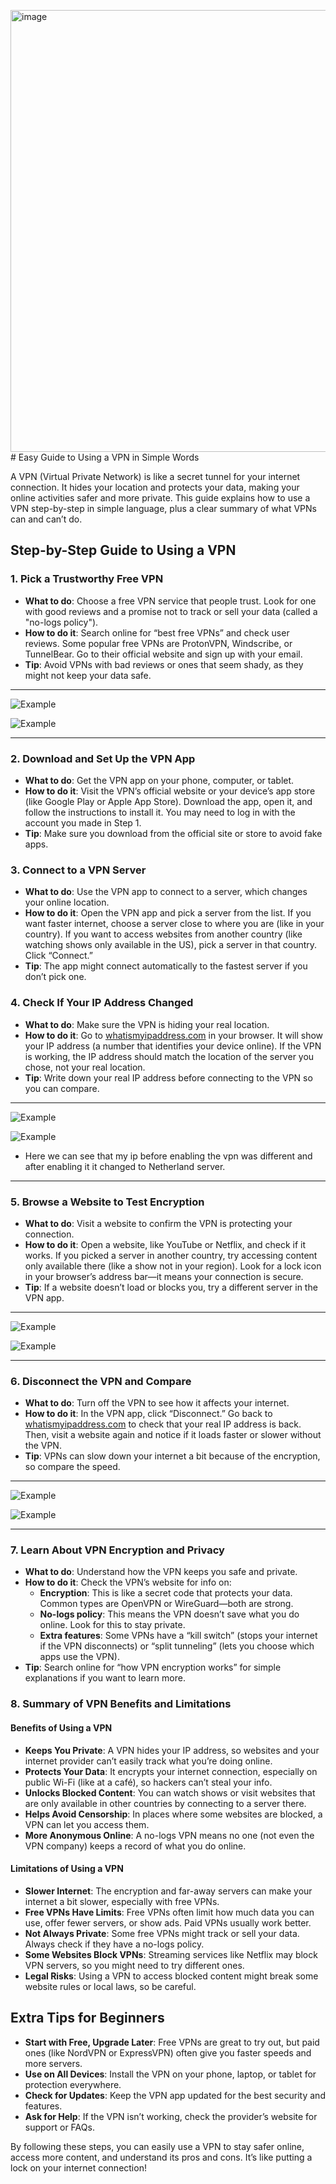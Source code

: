 <img width="1042" height="707" alt="image" src="https://github.com/user-attachments/assets/09cc7492-7d72-4b66-a955-71ddea08771f" /># Easy Guide to Using a VPN in Simple Words

A VPN (Virtual Private Network) is like a secret tunnel for your internet connection. It hides your location and protects your data, making your online activities safer and more private. This guide explains how to use a VPN step-by-step in simple language, plus a clear summary of what VPNs can and can’t do.

## Step-by-Step Guide to Using a VPN

### 1. Pick a Trustworthy Free VPN
- **What to do**: Choose a free VPN service that people trust. Look for one with good reviews and a promise not to track or sell your data (called a "no-logs policy").
- **How to do it**: Search online for “best free VPNs” and check user reviews. Some popular free VPNs are ProtonVPN, Windscribe, or TunnelBear. Go to their official website and sign up with your email.
- **Tip**: Avoid VPNs with bad reviews or ones that seem shady, as they might not keep your data safe.

---

![Example](Screenshot/1.jpg)

![Example](Screenshot/2.png)

---

### 2. Download and Set Up the VPN App
- **What to do**: Get the VPN app on your phone, computer, or tablet.
- **How to do it**: Visit the VPN’s official website or your device’s app store (like Google Play or Apple App Store). Download the app, open it, and follow the instructions to install it. You may need to log in with the account you made in Step 1.
- **Tip**: Make sure you download from the official site or store to avoid fake apps.

### 3. Connect to a VPN Server
- **What to do**: Use the VPN app to connect to a server, which changes your online location.
- **How to do it**: Open the VPN app and pick a server from the list. If you want faster internet, choose a server close to where you are (like in your country). If you want to access websites from another country (like watching shows only available in the US), pick a server in that country. Click “Connect.”
- **Tip**: The app might connect automatically to the fastest server if you don’t pick one.

### 4. Check If Your IP Address Changed
- **What to do**: Make sure the VPN is hiding your real location.
- **How to do it**: Go to [whatismyipaddress.com](https://whatismyipaddress.com) in your browser. It will show your IP address (a number that identifies your device online). If the VPN is working, the IP address should match the location of the server you chose, not your real location.
- **Tip**: Write down your real IP address before connecting to the VPN so you can compare.

---

![Example](Screenshot/3.png)

![Example](Screenshot/4.png)

- Here we can see that my ip before enabling the vpn was different and after enabling it it changed to Netherland server. 

---

### 5. Browse a Website to Test Encryption
- **What to do**: Visit a website to confirm the VPN is protecting your connection.
- **How to do it**: Open a website, like YouTube or Netflix, and check if it works. If you picked a server in another country, try accessing content only available there (like a show not in your region). Look for a lock icon in your browser’s address bar—it means your connection is secure.
- **Tip**: If a website doesn’t load or blocks you, try a different server in the VPN app.

---

![Example](Screenshot/6.png)

![Example](Screenshot/5.png)

---

### 6. Disconnect the VPN and Compare
- **What to do**: Turn off the VPN to see how it affects your internet.
- **How to do it**: In the VPN app, click “Disconnect.” Go back to [whatismyipaddress.com](https://whatismyipaddress.com) to check that your real IP address is back. Then, visit a website again and notice if it loads faster or slower without the VPN.
- **Tip**: VPNs can slow down your internet a bit because of the encryption, so compare the speed.

---
![Example](Screenshot/7.png)

![Example](Screenshot/6.png)

---

### 7. Learn About VPN Encryption and Privacy
- **What to do**: Understand how the VPN keeps you safe and private.
- **How to do it**: Check the VPN’s website for info on:
  - **Encryption**: This is like a secret code that protects your data. Common types are OpenVPN or WireGuard—both are strong.
  - **No-logs policy**: This means the VPN doesn’t save what you do online. Look for this to stay private.
  - **Extra features**: Some VPNs have a “kill switch” (stops your internet if the VPN disconnects) or “split tunneling” (lets you choose which apps use the VPN).
- **Tip**: Search online for “how VPN encryption works” for simple explanations if you want to learn more.

### 8. Summary of VPN Benefits and Limitations

#### Benefits of Using a VPN
- **Keeps You Private**: A VPN hides your IP address, so websites and your internet provider can’t easily track what you’re doing online.
- **Protects Your Data**: It encrypts your internet connection, especially on public Wi-Fi (like at a café), so hackers can’t steal your info.
- **Unlocks Blocked Content**: You can watch shows or visit websites that are only available in other countries by connecting to a server there.
- **Helps Avoid Censorship**: In places where some websites are blocked, a VPN can let you access them.
- **More Anonymous Online**: A no-logs VPN means no one (not even the VPN company) keeps a record of what you do online.

#### Limitations of Using a VPN
- **Slower Internet**: The encryption and far-away servers can make your internet a bit slower, especially with free VPNs.
- **Free VPNs Have Limits**: Free VPNs often limit how much data you can use, offer fewer servers, or show ads. Paid VPNs usually work better.
- **Not Always Private**: Some free VPNs might track or sell your data. Always check if they have a no-logs policy.
- **Some Websites Block VPNs**: Streaming services like Netflix may block VPN servers, so you might need to try different ones.
- **Legal Risks**: Using a VPN to access blocked content might break some website rules or local laws, so be careful.

## Extra Tips for Beginners
- **Start with Free, Upgrade Later**: Free VPNs are great to try out, but paid ones (like NordVPN or ExpressVPN) often give you faster speeds and more servers.
- **Use on All Devices**: Install the VPN on your phone, laptop, or tablet for protection everywhere.
- **Check for Updates**: Keep the VPN app updated for the best security and features.
- **Ask for Help**: If the VPN isn’t working, check the provider’s website for support or FAQs.

By following these steps, you can easily use a VPN to stay safer online, access more content, and understand its pros and cons. It’s like putting a lock on your internet connection!
